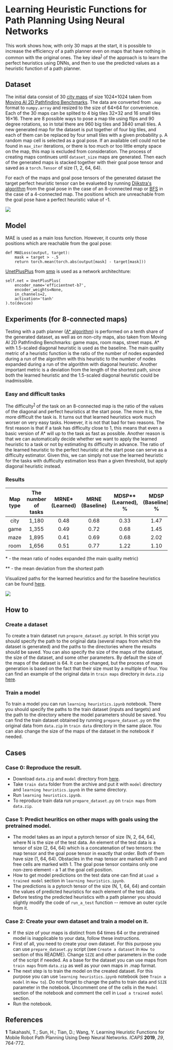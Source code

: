 # Learning Heuristic Functions for Path Planning Using Neural Networks

This work shows how, with only 30 maps at the start, it is possible to increase the efficiency of a path planner even on maps that have nothing in common with the original ones. The key idea<sup id="a1">[1](#f1)</sup> of the approach is to learn the perfect heuristics using DNNs, and then to use the predicted values as a heuristic function of a path planner.

## Dataset

The initial data consist of 30 [city maps](https://movingai.com/benchmarks/street/index.html) of size 1024×1024 taken from [Moving AI 2D Pathfinding Benchmarks](https://movingai.com/benchmarks/grids.html).
The data are converted from `.map` format to `numpy.array` and resized to the size of 64×64 for convenience. Each of the 30 maps can be splited to 4 big tiles 32×32 and 16 small tiles 16×16. There are 8 possible ways to pose a map tile using flips and 90 degree rotations, so in total there are 960 big tiles and 3840 small tiles. A new generated map for the dataset is put together of four big tiles, and each of them can be replaced by four small tiles with a given probability `p`. A random map cell is selected as a goal pose. If an available cell could not be found in `max_iter` iterations, or there is too much or too little empty space on the map, this map is excluded from consideration. The process of creating maps continues until `dataset_size` maps are generated. Then each of the generated maps is stacked together with their goal pose tensor and saved as a `torch.Tensor` of size (1, 2, 64, 64).

For each of the maps and goal pose tensors of the generated dataset the target perfect heuristic tensor can be evalueted by running [Dijkstra's algorithm](https://en.wikipedia.org/wiki/Dijkstra%27s_algorithm) from the goal pose in the case of an 8-connected map or [BFS](https://en.wikipedia.org/wiki/Breadth-first_search) in the case of a 4-connected map. The positions which are unreachable from the goal pose have a perfect heuristic value of -1.

![](https://user-images.githubusercontent.com/48711287/162804050-590e0adf-5a29-426d-a4a1-9974eddf0c44.jpg)

## Model

MAE is used as a main loss function. However, it counts only those positions which are reachable from the goal pose:

```
def MAELoss(output, target):
    mask = target > -.5
    return torch.mean(torch.abs(output[mask] - target[mask]))
```

[UnetPlusPlus](https://smp.readthedocs.io/en/latest/models.html#id2) from [smp](https://github.com/qubvel/segmentation_models.pytorch) is used as a network architechture:

```
self.net = UnetPlusPlus(
    encoder_name='efficientnet-b7',
    encoder_weights=None,
    in_channels=2,
    activation='tanh'
).to(device)
```

## Experiments (for 8-connected maps)

Testing with a path planner ([A* algorithm](https://en.wikipedia.org/wiki/A*_search_algorithm)) is performed on a tenth share of the generated dataset, as well as on non-city maps, also taken from Moving AI 2D Pathfinding Benchmarks: game maps, room maps, street maps. A* with 1.5-scaled diagonal heuristic is used as the baseline. The main quality metric of a heuristic function is the ratio of the number of nodes expanded during a run of the algorithm with this heuristic to the number of nodes expanded during a run of the algorithm with diagonal heuristic. Another important metric is a deviation from the length of the shortest path, since both the learned heuristic and the 1.5-scaled diagonal heuristic could be inadmissible.

### Easy and difficult tasks

The difficulty<sup id="a1">[1](#f1)</sup> of the task on an 8-connected map is the ratio of the values of the diagonal and perfect heuristics at the start pose. The more it is, the more difficult the task is. It turns out that learned heuristics work much worser on very easy tasks. However, it is not that bad for two reasons. The first reason is that if a task has difficulty close to 1, this means that even a basic version of A* will up to the task as fast as possible. Another reason is that we can automatically decide whether we want to apply the learned heuristic to a task or not by estimating its difficulty in advance. The ratio of the learned heuristic to the perfect heuristic at the start pose can serve as a difficulty estimator. Given this, we can simply not use the learned heuristic for the tasks with dufficulty estimation less than a given threshold, but apply diagonal heuristic instead.

### Results

| **Map type** | **The number of tasks** | **MRNE\* (Learned)** | **MRNE (Baseline)** | **MDSP**** (Learned), % | **MDSP (Baseline)**, % |
|:------------:|:-----------------------:|:------------------:|:------------------:|:----------------------:|:---------------------:|
|     city     |          1,180          |        0.48        |        0.68        |          0.33          |          1.47         |
|     game     |          1,355          |        0.49        |        0.72        |          0.68          |          1.45         |
|     maze     |          1,895          |        0.41        |        0.69        |          0.68          |          2.02         |
|     room     |          1,656          |        0.51        |        0.77        |          1.22          |          1.10         |

\* - the mean ratio of nodes expanded (the main quality metric)

\*\* - the mean deviation from the shortest path

Visualized paths for the learned heuristics and for the baseline heuristics can be found [here](https://drive.google.com/drive/folders/1qt6a9kownxs1xAnG1xf2W1nJaHGHPb-F?usp=sharing).

![](https://user-images.githubusercontent.com/48711287/162804658-70bdbde6-13fe-43d6-ac20-5ec5ee2bf6d1.jpg)

## How to

### Create a dataset

To create a train dataset run `prepare_dataset.py` script. In this script you should specify the path to the original data (several maps from which the dataset is generated) and the paths to the directories where the results should be saved. You can also specify the size of the maps of the dataset, the size of the dataset, and some other parameters. By default the size of the maps of the dataset is 64. It can be changed, but the process of maps generation is based on the fact that their size must by a multiple of four. You can find an example of the original data in `train maps` directory in `data.zip` [here](https://drive.google.com/drive/folders/1EqTBn5k79eaj0DH5fPFeejEeCwsOSg0i?usp=sharing).

### Train a model

To train a model you can run `learning heuristics.ipynb` notebook. There you should specify the paths to the train dataset (inputs and targets) and the path to the directory where the model parameters should be saved. You can find the train dataset obtained by running `prepare_dataset.py` on the original data from `data.zip` in `train data` directory in the same place. You can also change the size of the maps of the dataset in the notebook if needed.

## Cases

### Case 0: Reproduce the result.

* Download `data.zip` and `model` directory from [here](https://drive.google.com/drive/folders/1EqTBn5k79eaj0DH5fPFeejEeCwsOSg0i?usp=sharing).
* Take `train data` folder from the archive and put it with `model` directory and `learning heuristics.ipynb` in the same directory.
* Run `learning heuristics.ipynb`.
* To reproduce train data run `prepare_dataset.py` on `train maps` from `data.zip`.

### Case 1: Predict heuritics on other maps with goals using the pretrained model.

* The model takes as an input a pytorch tensor of size (N, 2, 64, 64), where N is the size of the test data. An element of the test data is a tensor of size (2, 64, 64) which is a concatenation of two tensors: the map tensor and the goal pose tensor in exactly that order. Both of them have size (1, 64, 64). Obstacles in the map tensor are marked with 0 and free cells are marked with 1. The goal pose tensor contains only one non-zero element - a 1 at the goal cell position.
* How to get model predictions on the test data one can find at `Load a trained model` section in `learning heuristics.ipynb`.
* The predictions is a pytorch tensor of the size (N, 1, 64, 64) and contain the values of predicted heuristics for each element of the test data.
* Before testing the predicted heuristics with a path planner you should slightly modify the code of `run_a_test` function -- remove an outer cycle from it.

### Case 2: Create your own dataset and train a model on it.

* If the size of your maps is distinct from 64 times 64 or the pretrained model is inapplicable to your data, follow these instructions.
* First of all, you need to create your own dataset. For this purpose you can use `prepare_dataset.py` script (see `Create a dataset` in `How to` section of this README). Change `SIZE` and other parameters in the code of the script if needed. As a base for the dataset you can use maps from `train maps` from `data.zip` as well as your own maps in .map format.
* The next step is to train the model on the created dataset. For this purpose you can use `learning heuristics.ipynb` notebook (see `Train a model` in `How to`). Do not forget to change the paths to train data and `SIZE` parameter in the notebook. Uncomment one of the cells in the `Model` section of the notebook and comment the cell in `Load a trained model` section.
* Run the notebook.

## References
<b id="f1">1</b> Takahashi, T.; Sun, H.; Tian, D.; Wang, Y. Learning Heuristic Functions for Mobile Robot Path Planning Using Deep Neural Networks. _ICAPS_ **2019**, _29_, 764-772. [](#a1)
